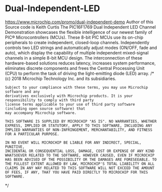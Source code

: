 # Dual-Independent-LED
https://www.microchip.com/promo/dual-independent-demo
Author of this Source code is Keith Curtis
The PIC16F1769 Dual Independent LED Channel Demonstration showcases the flexible intelligence of our newest family of PIC® Microcontrollers (MCUs). These 8-bit PIC MCUs use its on-chip peripherals to create independent, closed-loop channels. Independently controls two LED strings and automatically adjust modes (ON/OFF, fade and auto), which display the capability of multiple independent mixed-signal channels in a simple 8-bit MCU design. The interconnection of these hardware-based solutions reduces latency, increases system performance, eliminates discrete components and frees the Central Processing Unit (CPU) to perform the task of driving the light-emitting diode (LED) array.
/*
    (c) 2018 Microchip Technology Inc. and its subsidiaries. 
    
    Subject to your compliance with these terms, you may use Microchip software and any 
    derivatives exclusively with Microchip products. It is your responsibility to comply with third party 
    license terms applicable to your use of third party software (including open source software) that 
    may accompany Microchip software.
    
    THIS SOFTWARE IS SUPPLIED BY MICROCHIP "AS IS". NO WARRANTIES, WHETHER 
    EXPRESS, IMPLIED OR STATUTORY, APPLY TO THIS SOFTWARE, INCLUDING ANY 
    IMPLIED WARRANTIES OF NON-INFRINGEMENT, MERCHANTABILITY, AND FITNESS 
    FOR A PARTICULAR PURPOSE.
    
    IN NO EVENT WILL MICROCHIP BE LIABLE FOR ANY INDIRECT, SPECIAL, PUNITIVE, 
    INCIDENTAL OR CONSEQUENTIAL LOSS, DAMAGE, COST OR EXPENSE OF ANY KIND 
    WHATSOEVER RELATED TO THE SOFTWARE, HOWEVER CAUSED, EVEN IF MICROCHIP 
    HAS BEEN ADVISED OF THE POSSIBILITY OR THE DAMAGES ARE FORESEEABLE. TO 
    THE FULLEST EXTENT ALLOWED BY LAW, MICROCHIP'S TOTAL LIABILITY ON ALL 
    CLAIMS IN ANY WAY RELATED TO THIS SOFTWARE WILL NOT EXCEED THE AMOUNT 
    OF FEES, IF ANY, THAT YOU HAVE PAID DIRECTLY TO MICROCHIP FOR THIS 
    SOFTWARE.
*/
